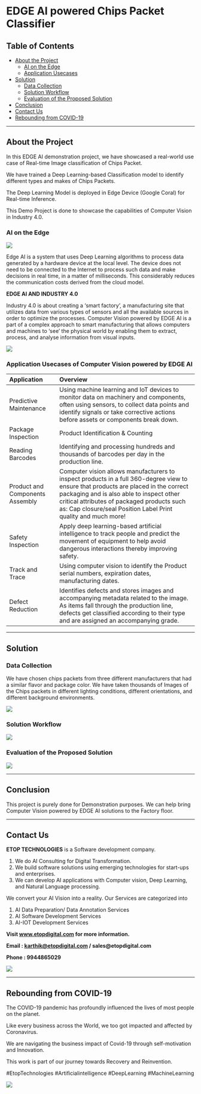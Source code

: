 # EDGE AI powered Chips Packet Classifier

## Table of Contents ##

* [About the Project](https://github.com/Karthikkannan-AI/EDGE-AI-powered-Chips-Classifier#about-the-project)
  * [AI on the Edge](https://github.com/Karthikkannan-AI/EDGE-AI-powered-Chips-Classifier#ai-on-the-edge)
  * [Application Usecases](https://github.com/Karthikkannan-AI/EDGE-AI-powered-Chips-Classifier#application-usecases)
* [Solution](https://github.com/Karthikkannan-AI/EDGE-AI-powered-Chips-Classifier#solution)
  * [Data Collection](https://github.com/Karthikkannan-AI/EDGE-AI-powered-Chips-Packets-Classifier#data-collection)
  * [Solution Workflow](https://github.com/Karthikkannan-AI/EDGE-AI-powered-Chips-Classifier#solution-workflow)
  * [Evaluation of the Proposed Solution](https://github.com/Karthikkannan-AI/EDGE-AI-powered-Chips-Classifier#evaluation-of-the-proposed-solution)
* [Conclusion](https://github.com/Karthikkannan-AI/EDGE-AI-powered-Chips-Classifier#conclusion)
* [Contact Us](https://github.com/Karthikkannan-AI/EDGE-AI-powered-Chips-Classifier#contact-us)
* [Rebounding from COVID-19](https://github.com/Karthikkannan-AI/EDGE-AI-powered-Chips-Classifier#rebounding-from-covid-19)

- - - -

## About the Project ##

In this EDGE AI demonstration  project, we have showcased a real-world use case of Real-time Image classification of Chips Packet.

We have trained a Deep Learning-based Classification model to identify different types and makes of Chips Packets.

The Deep Learning Model is deployed in Edge Device (Google Coral) for Real-time Inference. 

This Demo Project is done to showcase the capabilities of Computer Vision in Industry 4.0.

### AI on the Edge ###

<img src="https://github.com/Karthikkannan-AI/EDGE-AI-powered-Chips-Classifier/blob/main/resources/Industrial%20AI.png">

Edge AI is a system that uses Deep Learning algorithms to process data generated by a hardware device at the local level. The device does not need to be connected to the Internet to process such data and make decisions in real time, in a matter of milliseconds. This considerably reduces the communication costs derived from the cloud model. 

__EDGE AI AND INDUSTRY 4.0__

Industry 4.0 is about creating a ‘smart factory’, a manufacturing site that utilizes data from various types of sensors and all the available sources in order to optimize the processes. Computer Vision powered by EDGE AI is a part of a complex approach to smart manufacturing that allows computers and machines to ‘see’ the physical world by enabling them to extract, process, and analyse information from visual inputs. 

<img src="https://github.com/Karthikkannan-AI/EDGE-AI-powered-Chips-Classifier/blob/main/resources/Computer%20Vision.png">

### Application Usecases of Computer Vision powered by EDGE AI ###

| Application | Overview |
| :------------- | :------------- |
| Predictive Maintenance | Using machine learning and IoT devices to monitor data on machinery and components, often using sensors, to collect data points and identify signals or take corrective actions before assets or components break down. |
| Package Inspection | Product Identification & Counting |
| Reading Barcodes | Identifying and processing hundreds and thousands of barcodes per day in the production line. |
| Product and Components Assembly | Computer vision allows manufacturers to inspect products in a full 360-degree view to ensure that products are placed in the correct packaging and is also able to inspect other critical attributes of packaged products such as: Cap closure/seal Position Label Print quality and much more! |
| Safety Inspection | Apply deep learning-based artificial intelligence to track people and predict the movement of equipment to help avoid dangerous interactions thereby improving safety. |
| Track and Trace | Using computer vision to identify the Product serial numbers, expiration dates, manufacturing dates. |
| Defect Reduction | Identifies defects and stores images and accompanying metadata related to the image.  As items fall through the production line, defects get classified according to their type and are assigned an accompanying grade. |

- - - -

## Solution ##

### Data Collection ###

We have chosen chips packets from three different manufacturers that had a similar flavor and package color. 
We have taken thousands of Images of the Chips packets in different lighting conditions, different orientations, and different background environments.

<img src="https://github.com/Karthikkannan-AI/EDGE-AI-powered-Chips-Classifier/blob/main/resources/Chips%20Classifier.png">

### Solution Workflow ###

<img src="https://github.com/Karthikkannan-AI/EDGE-AI-powered-Chips-Packets-Classifier/blob/main/resources/Chips%20Classification%20Workflow.png">

### Evaluation of the Proposed Solution ###

<a href="https://youtu.be/ah0xDyYSMy4" target="_blank"><img src="https://github.com/Karthikkannan-AI/EDGE-AI-powered-Chips-Classifier/blob/main/resources/Chips%20Classification.png"/></a>     

- - - -

## Conclusion ##

This project is purely done for Demonstration purposes.
We can help bring Computer Vision powered by EDGE AI solutions to the Factory floor.

- - - -

## Contact Us ##

__ETOP TECHNOLOGIES__ is a Software development company. 
1. We do AI Consulting for Digital Transformation.
2. We build software solutions using emerging technologies for start-ups and enterprises. 
3. We can develop AI applications with Computer vision, Deep Learning, and Natural Language processing.

We convert your AI Vision into a reality. Our Services are categorized into 
1. AI Data Preparation/ Data Annotation Services 
2. AI Software Development Services 
3. AI-IOT Development Services

__Visit www.etopdigital.com for more information.__

__Email : karthik@etopdigital.com / sales@etopdigital.com__
          
__Phone : 9944865029__

<img src="https://github.com/Karthikkannan-AI/EDGE-AI-powered-Chips-Classifier/blob/main/resources/About%20ETOP%20Technologies_Github.png">

- - - -

## Rebounding from COVID-19 ##

The COVID-19 pandemic has profoundly influenced the lives of most people on the planet.

Like every business across the World, we too got impacted and affected by Coronavirus.

We are navigating the business impact of Covid-19 through self-motivation and Innovation.

This work is part of our journey towards Recovery and Reinvention.

#EtopTechnologies #Artificialintelligence #DeepLearning #MachineLearning


<img src="https://github.com/Karthikkannan-AI/EDGE-AI-powered-Chips-Classifier/blob/main/resources/CoronaPandemic.jpeg">
